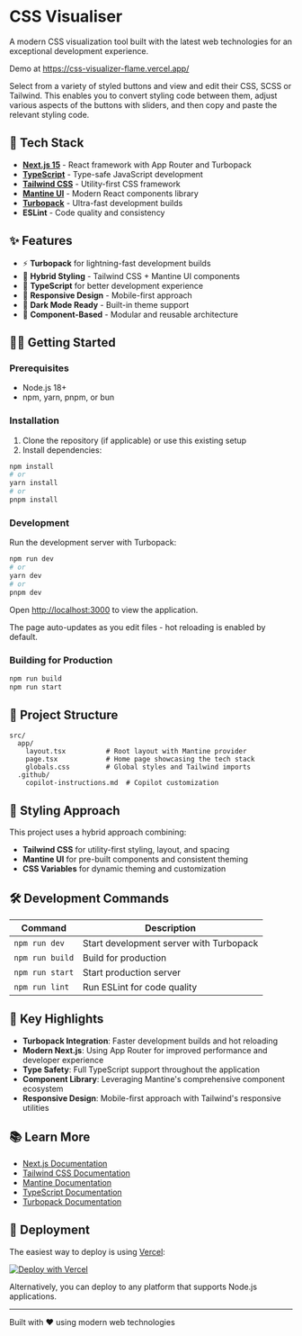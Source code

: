 # CSS Visualiser

A modern CSS visualization tool built with the latest web technologies for an exceptional development experience.

Demo at https://css-visualizer-flame.vercel.app/

Select from a variety of styled buttons and view and edit their CSS, SCSS or Tailwind. This enables you to convert styling code between them, adjust various aspects of the buttons with sliders, and then copy and paste the relevant styling code.

## 🚀 Tech Stack

- **[Next.js 15](https://nextjs.org)** - React framework with App Router and Turbopack
- **[TypeScript](https://www.typescriptlang.org)** - Type-safe JavaScript development
- **[Tailwind CSS](https://tailwindcss.com)** - Utility-first CSS framework
- **[Mantine UI](https://mantine.dev)** - Modern React components library
- **[Turbopack](https://turbo.build)** - Ultra-fast development builds
- **ESLint** - Code quality and consistency

## ✨ Features

- ⚡ **Turbopack** for lightning-fast development builds
- 🎨 **Hybrid Styling** - Tailwind CSS + Mantine UI components
- 🔧 **TypeScript** for better development experience
- 📱 **Responsive Design** - Mobile-first approach
- 🌙 **Dark Mode Ready** - Built-in theme support
- 🧩 **Component-Based** - Modular and reusable architecture

## 🏃‍♂️ Getting Started

### Prerequisites

- Node.js 18+ 
- npm, yarn, pnpm, or bun

### Installation

1. Clone the repository (if applicable) or use this existing setup
2. Install dependencies:

```bash
npm install
# or
yarn install
# or
pnpm install
```

### Development

Run the development server with Turbopack:

```bash
npm run dev
# or
yarn dev
# or
pnpm dev
```

Open [http://localhost:3000](http://localhost:3000) to view the application.

The page auto-updates as you edit files - hot reloading is enabled by default.

### Building for Production

```bash
npm run build
npm run start
```

## 📁 Project Structure

```
src/
  app/
    layout.tsx          # Root layout with Mantine provider
    page.tsx            # Home page showcasing the tech stack
    globals.css         # Global styles and Tailwind imports
  .github/
    copilot-instructions.md  # Copilot customization
```

## 🎨 Styling Approach

This project uses a hybrid approach combining:

- **Tailwind CSS** for utility-first styling, layout, and spacing
- **Mantine UI** for pre-built components and consistent theming
- **CSS Variables** for dynamic theming and customization

## 🛠 Development Commands

| Command | Description |
|---------|-------------|
| `npm run dev` | Start development server with Turbopack |
| `npm run build` | Build for production |
| `npm run start` | Start production server |
| `npm run lint` | Run ESLint for code quality |

## 🌟 Key Highlights

- **Turbopack Integration**: Faster development builds and hot reloading
- **Modern Next.js**: Using App Router for improved performance and developer experience
- **Type Safety**: Full TypeScript support throughout the application
- **Component Library**: Leveraging Mantine's comprehensive component ecosystem
- **Responsive Design**: Mobile-first approach with Tailwind's responsive utilities

## 📚 Learn More

- [Next.js Documentation](https://nextjs.org/docs)
- [Tailwind CSS Documentation](https://tailwindcss.com/docs)
- [Mantine Documentation](https://mantine.dev)
- [TypeScript Documentation](https://www.typescriptlang.org/docs)
- [Turbopack Documentation](https://turbo.build/pack/docs)

## 🚢 Deployment

The easiest way to deploy is using [Vercel](https://vercel.com/new):

[![Deploy with Vercel](https://vercel.com/button)](https://vercel.com/new)

Alternatively, you can deploy to any platform that supports Node.js applications.

---

Built with ❤️ using modern web technologies
